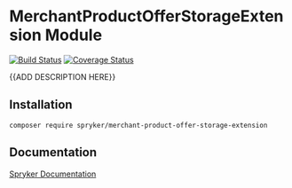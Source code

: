 # MerchantProductOfferStorageExtension Module
[![Build Status](https://travis-ci.org/spryker/merchant-product-offer-storage-extension.svg)](https://travis-ci.org/spryker/merchant-product-offer-storage-extension)
[![Coverage Status](https://coveralls.io/repos/github/spryker/merchant-product-offer-storage-extension/badge.svg)](https://coveralls.io/github/spryker/merchant-product-offer-storage-extension)

{{ADD DESCRIPTION HERE}}

## Installation

```
composer require spryker/merchant-product-offer-storage-extension
```

## Documentation

[Spryker Documentation](https://academy.spryker.com/developing_with_spryker/module_guide/modules.html)
